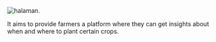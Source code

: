 ![halaman.](https://github.com/baguionini/halaman./blob/main/halamanLogo.png)

It aims to provide farmers a platform where they can get insights about when and where to plant certain crops. 
